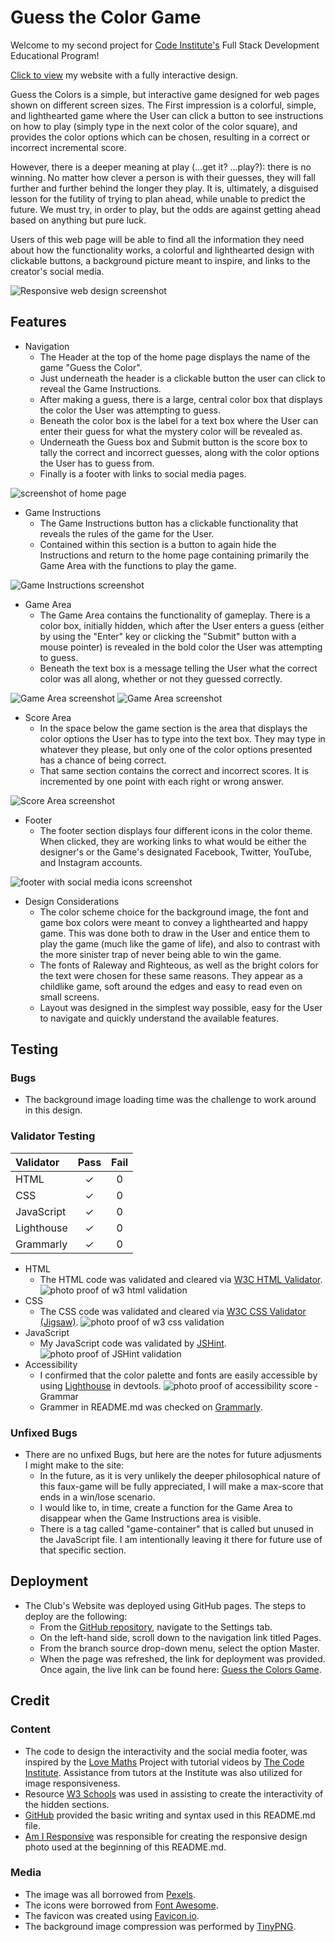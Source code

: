 # Guess the Color Game

Welcome to my second project for [Code Institute's](https://codeinstitute.net) Full Stack Development 
Educational Program!

[Click to view](https://krystalcoding.github.io/GuessTheColors/) my website with a fully interactive design.

Guess the Colors is a simple, but interactive game designed for web pages shown on different screen sizes. The First impression is a colorful, simple, and lighthearted game where the User can click a button to see instructions on how to play (simply type in the next color of the color square), and provides the color options which can be chosen, resulting in a correct or incorrect incremental score.

However, there is a deeper meaning at play (...get it? ...play?): there is no winning. No matter how clever a person is with their guesses, they will fall further and further behind the longer they play. It is, ultimately, a disguised lesson for the futility of trying to plan ahead, while unable to predict the future. We must try, in order to play, but the odds are against getting ahead based on anything but pure luck.

Users of this web page will be able to find all the information they need about how the functionality works, a colorful and lighthearted design with clickable buttons, a background picture meant to inspire, and links to the creator's social media.

![Responsive web design screenshot](assets/images/PP2_AmIResponsive.png)

## Features
- Navigation
    - The Header at the top of the home page displays the name of the game "Guess the Color".
    - Just underneath the header is a clickable button the user can click to reveal the Game Instructions.
    - After making a guess, there is a large, central color box that displays the color the User was attempting to guess.
    - Beneath the color box is the label for a text box where the User can enter their guess for what the mystery color will be revealed as.
    - Underneath the Guess box and Submit button is the score box to tally the correct and incorrect guesses, along with the color options the User has to guess from.
    - Finally is a footer with links to social media pages.

![screenshot of home page](assets/images/PP2_Homepage.png)

- Game Instructions
    - The Game Instructions button has a clickable functionality that reveals the rules of the game for the User.
    - Contained within this section is a button to again hide the Instructions and return to the home page containing primarily the Game Area with the functions to play the game.

![Game Instructions screenshot](assets/images/PP2_GameInstructions.png)

- Game Area
    - The Game Area contains the functionality of gameplay. There is a color box, initially hidden, which after the User enters a guess (either by using the "Enter" key or clicking the "Submit" button with a mouse pointer) is revealed in the bold color the User was attempting to guess.
    - Beneath the text box is a message telling the User what the correct color was all along, whether or not they guessed correctly.

![Game Area screenshot](assets/images/PP2_CorrectGuess.png)
![Game Area screenshot](assets/images/PP2_IncorrectGuess.png)

- Score Area
    - In the space below the game section is the area that displays the color options the User has to type into the text box. They may type in whatever they please, but only one of the color options presented has a chance of being correct.
    - That same section contains the correct and incorrect scores. It is incremented by one point with each right or wrong answer.

![Score Area screenshot](assets/images/PP2_ScoreArea.png)

- Footer
    - The footer section displays four different icons in the color theme. When clicked, they are working links to what would be either the designer's or the Game's designated Facebook, Twitter, YouTube, and Instagram accounts.

![footer with social media icons screenshot](assets/images/PP2_SocialMedia.png)


- Design Considerations
    - The color scheme choice for the background image, the font and game box colors were meant to convey a lighthearted and happy game. This was done both to draw in the User and entice them to play the game (much like the game of life), and also to contrast with the more sinister trap of never being able to win the game.
    - The fonts of Raleway and Righteous, as well as the bright colors for the text were chosen for these same reasons. They appear as a childlike game, soft around the edges and easy to read even on small screens.
    - Layout was designed in the simplest way possible, easy for the User to navigate and quickly understand the available features.

## Testing

### Bugs
- The background image loading time was the challenge to work around in this design.

### Validator Testing

| Validator     | Pass | Fail     |
| :---        |    :----:   | :----: |
| HTML      | &check;       | 0   |
| CSS   | &check;        | 0      |
| JavaScript      | &check;        | 0   |
| Lighthouse   | &check;         | 0      |
| Grammarly      | &check;       | 0   |

- HTML
    - The HTML code was validated and cleared via [W3C HTML Validator](https://validator.w3.org/#validate_by_input).
![photo proof of w3 html validation](assets/images/PP2_w3.png)
- CSS
    - The CSS code was validated and cleared via [W3C CSS Validator (Jigsaw)](https://jigsaw.w3.org/css-validator/).
![photo proof of w3 css validation](assets/images/PP2_w3_CSS.png)
- JavaScript 
    - My JavaScript code was validated by [JSHint](https://jshint.com/).
![photo proof of JSHint validation](assets/images/PP2_JSHint.png)
- Accessibility
    - I confirmed that the color palette and fonts are easily accessible by using [Lighthouse](https://pagespeed.web.dev/report?url=https%3A%2F%2Fkrystalcoding.github.io%2Fantisocial-dog-meetups%2F&form_factor=desktop) in devtools.
![photo proof of accessibility score](assets/images/PP2_Lighthouse.png)
-Grammar 
    - Grammer in README.md was checked on [Grammarly](https://app.grammarly.com/).

### Unfixed Bugs
- There are no unfixed Bugs, but here are the notes for future adjusments I might make to the site:
    - In the future, as it is very unlikely the deeper philosophical nature of this faux-game will be fully appreciated, I will make a max-score that ends in a win/lose scenario.
    - I would like to, in time, create a function for the Game Area to disappear when the Game Instructions area is visible.
    - There is a tag called "game-container" that is called but unused in the JavaScript file. I am intentionally leaving it there for future use of that specific section.

## Deployment
- The Club's Website was deployed using GitHub pages. The steps to deploy are the following:
    - From the [GitHub repository](https://github.com/KrystalCoding/GuessTheColors), navigate to the Settings tab.
    - On the left-hand side, scroll down to the navigation link titled Pages.
    - From the branch source drop-down menu, select the option Master.
    - When the page was refreshed, the link for deployment was provided.
Once again, the live link can be found here: [Guess the Colors Game](https://krystalcoding.github.io/GuessTheColors/).


## Credit

### Content
- The code to design the interactivity and the social media footer, was inspired by the [Love Maths](https://github.com/KrystalCoding/love-maths) Project with tutorial videos by [The Code Institute](https://codeinstitute.net). Assistance from tutors at the Institute was also utilized for image responsiveness.
- Resource [W3 Schools](https://www.w3schools.com/js/) was used in assisting to create the interactivity of the hidden sections.
- [GitHub](https://docs.github.com/en/get-started/writing-on-github/getting-started-with-writing-and-formatting-on-github/basic-writing-and-formatting-syntax#images) provided the basic writing and syntax used in this README.md file.
- [Am I Responsive](https://ui.dev/amiresponsive?url=https://krystalcoding.github.io/antisocial-dog-meetups/) was responsible for creating the responsive design photo used at the beginning of this README.md.

### Media
- The image was all borrowed from [Pexels](https://www.pexels.com/).
- The icons were borrowed from [Font Awesome](https://fontawesome.com/start).
- The favicon was created using [Favicon.io](https://favicon.io/).
- The background image compression was performed by [TinyPNG](https://tinypng.com/).